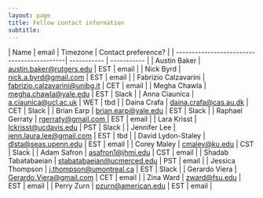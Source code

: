```yaml
---
layout: page
title: Fellow contact information
subtitle:
---
```


| Name                              | email | Timezone | Contact preference? |
| -------------------------------------------| -----------      | -----------         |
| Austin Baker           | [austin.baker@rutgers.edu](mailto:austin.baker@rutgers.edu) | EST | email |
| Nick Byrd              | [nick.a.byrd@gmail.com](mailto:nick.a.byrd@gmail.com)    | EST | email |
| Fabrizio Calzavarini   | [fabrizio.calzavarini@unibg.it](mailto:fabrizio.calzavarini@unibg.it)   | CET | email |
| Megha Chawla           | [megha.chawla@yale.edu](mailto:megha.chawla@yale.edu)   | EST | Slack |
| Anna Ciaunica          | [a.ciaunica@ucl.ac.uk](mailto:a.ciaunica@ucl.ac.uk) | WET | tbd |
| Daina Crafa            | [daina.crafa@cas.au.dk](mailto:daina.crafa@cas.au.dk)  | CET | Slack |
| Brian Earp             | [brian.earp@yale.edu](mailto:brian.earp@yale.edu)  | EST | Slack |
| Raphael Gerraty        | [rgerraty@gmail.com ](mailto:rgerraty@gmail.com)  | EST | email |
| Lara Krisst            | [lckrisst@ucdavis.edu](mailto:lckrisst@ucdavis.edu)  | PST | Slack |
| Jennifer Lee           | [jenn.laura.lee@gmail.com](mailto:jenn.laura.lee@gmail.com) | EST | tbd |
| David Lydon-Staley     | [dlsta@seas.upenn.edu](mailto:dlsta@seas.upenn.edu)  | EST | email |
| Corey Maley            | [cmaley@ku.edu](mailto:cmaley@ku.edu)  | CST | Slack |
| Adam Safron            | [asafron1@jhmi.edu](mailto:asafron1@jhmi.edu)  | CST | email |
| Shadab Tabatabaeian    | [stabatabaeian@ucmerced.edu](mailto:stabatabaeian@ucmerced.edu) | PST | email |
| Jessica Thompson       | [j.thompson@umontreal.ca](mailto:j.thompson@umontreal.ca)  | EST | Slack |
| Gerardo Viera          | [Gerardo.Viera@gmail.com](mailto:Gerardo.Viera@gmail.com)  | CET | email |
| Zina Ward              | [zward@fsu.edu](mailto:zward@fsu.edu)  | EST | email |
| Perry Zurn             | [pzurn@american.edu](mailto:pzurn@american.edu) | EST | email |

